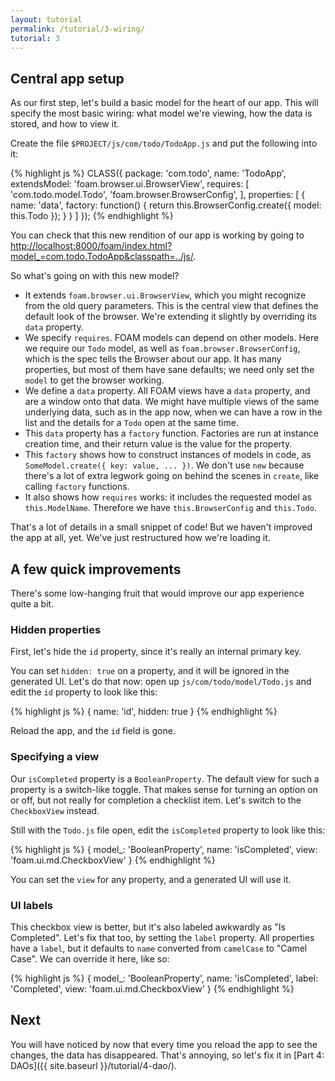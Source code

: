 ```yaml
---
layout: tutorial
permalink: /tutorial/3-wiring/
tutorial: 3
---
```


## Central app setup

As our first step, let's build a basic model for the heart of our app. This will
specify the most basic wiring: what model we're viewing, how the data is stored,
and how to view it.

Create the file `$PROJECT/js/com/todo/TodoApp.js` and put the following into it:

{% highlight js %}
CLASS({
  package: 'com.todo',
  name: 'TodoApp',
  extendsModel: 'foam.browser.ui.BrowserView',
  requires: [
    'com.todo.model.Todo',
    'foam.browser.BrowserConfig',
  ],
  properties: [
    {
      name: 'data',
      factory: function() {
        return this.BrowserConfig.create({ model: this.Todo });
      }
    }
  ]
});
{% endhighlight %}

You can check that this new rendition of our app is working by going to [http://localhost:8000/foam/index.html?model\_=com.todo.TodoApp&classpath=../js/](http://localhost:8000/foam/index.html?model_=com.todo.TodoApp&classpath=../js/).

So what's going on with this new model?

- It extends `foam.browser.ui.BrowserView`, which you might recognize from the
  old query parameters. This is the central view that defines the default look
  of the browser. We're extending it slightly by overriding its `data` property.
- We specify `requires`. FOAM models can depend on other models. Here we require
  our `Todo` model, as well as `foam.browser.BrowserConfig`, which is the spec
  tells the Browser about our app. It has many properties, but most of them have
  sane defaults; we need only set the `model` to get the browser working.
- We define a `data` property. All FOAM views have a `data` property, and are a
  window onto that data. We might have multiple views of the same underlying
  data, such as in the app now, when we can have a row in the list and the details
  for a `Todo` open at the same time.
- This `data` property has a `factory` function. Factories are run at instance
  creation time, and their return value is the value for the property.
- This `factory` shows how to construct instances of models in code, as
  `SomeModel.create({ key: value, ... })`. We don't use `new` because there's a
  lot of extra legwork going on behind the scenes in `create`, like calling
  `factory` functions.
- It also shows how `requires` works: it includes the requested model as
  `this.ModelName`. Therefore we have `this.BrowserConfig` and `this.Todo`.

That's a lot of details in a small snippet of code! But we haven't improved the
app at all, yet. We've just restructured how we're loading it.

## A few quick improvements

There's some low-hanging fruit that would improve our app experience quite a
bit.

### Hidden properties

First, let's hide the `id` property, since it's really an internal primary key.

You can set `hidden: true` on a property, and it will be ignored in the
generated UI. Let's do that now: open up `js/com/todo/model/Todo.js` and edit
the `id` property to look like this:

{% highlight js %}
{
  name: 'id',
  hidden: true
}
{% endhighlight %}

Reload the app, and the `id` field is gone.

### Specifying a view

Our `isCompleted` property is a `BooleanProperty`. The default view for such a
property is a switch-like toggle. That makes sense for turning an option on or
off, but not really for completion a checklist item. Let's switch to the
`CheckboxView` instead.

Still with the `Todo.js` file open, edit the `isCompleted` property to look like
this:

{% highlight js %}
{
  model_: 'BooleanProperty',
  name: 'isCompleted',
  view: 'foam.ui.md.CheckboxView'
}
{% endhighlight %}

You can set the `view` for any property, and a generated UI will use it.


### UI labels

This checkbox view is better, but it's also labeled awkwardly as "Is Completed".
Let's fix that too, by setting the `label` property. All properties have a
`label`, but it defaults to `name` converted from `camelCase` to "Camel Case".
We can override it here, like so:

{% highlight js %}
{
  model_: 'BooleanProperty',
  name: 'isCompleted',
  label: 'Completed',
  view: 'foam.ui.md.CheckboxView'
}
{% endhighlight %}


## Next

You will have noticed by now that every time you reload the app to see the
changes, the data has disappeared. That's annoying, so let's fix it in [Part 4:
DAOs]({{ site.baseurl }}/tutorial/4-dao/).


